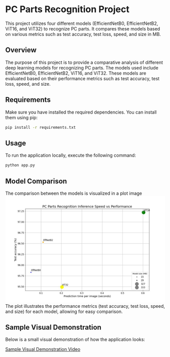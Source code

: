 # PC Parts Recognition Project

This project utilizes four different models (EfficientNetB0, EfficientNetB2, ViT16, and ViT32) to recognize PC parts. It compares these models based on various metrics such as test accuracy, test loss, speed, and size in MB.

## Overview

The purpose of this project is to provide a comparative analysis of different deep learning models for recognizing PC parts. The models used include EfficientNetB0, EfficientNetB2, ViT16, and ViT32. These models are evaluated based on their performance metrics such as test accuracy, test loss, speed, and size.

## Requirements

Make sure you have installed the required dependencies. You can install them using pip:

```bash
pip install -r requirements.txt
```

## Usage

To run the application locally, execute the following command:

```bash
python app.py
```

## Model Comparison
The comparison between the models is visualized in a plot image ![Model Comparison Plot](https://github.com/adiren7/PC-Parts-Recognition/blob/main/media/models-inference-speed-vs-performance.jpg)
The plot illustrates the performance metrics (test accuracy, test loss, speed, and size) for each model, allowing for easy comparison.


## Sample Visual Demonstration
Below is a small visual demonstration of how the application looks:

[Sample Visual Demonstration Video](https://github.com/adiren7/PC-Parts-Recognition/blob/main/media/demo.mp4)
